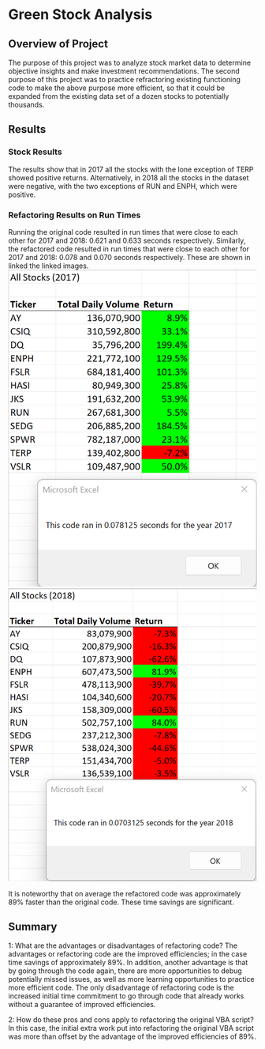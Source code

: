 # Green Stock Analysis

## Overview of Project
The purpose of this project was to analyze stock market data to determine objective insights and make investment recommendations.
The second purpose of this project was to practice refractoring existing functioning code to make the above purpose more efficient, so that it could be expanded from the existing data set of a dozen stocks to potentially thousands.

## Results
### Stock Results
The results show that in 2017 all the stocks with the lone exception of TERP showed positive returns.
Alternatively, in 2018 all the stocks in the dataset were negative, with the two exceptions of RUN and ENPH, which were positive.
### Refactoring Results on Run Times
Running the original code resulted in run times that were close to each other for 2017 and 2018:  0.621 and 0.633 seconds respectively.
Similarly, the refactored code resulted in run times that were close to each other for 2017 and 2018:  0.078 and 0.070 seconds respectively.  These are shown in linked the linked images.
![2017 Stock Results](https://github.com/psvalent/stock-analysis/blob/main/Resources/VBA_Challenge_2017.png)
![2018 Stock Results](https://github.com/psvalent/stock-analysis/blob/main/Resources/VBA_Challenge_2018.png)

It is noteworthy that on average the refactored code was approximately 89% faster than the original code.  These time savings are significant.

## Summary
1:  What are the advantages or disadvantages of refactoring code?
The advantages or refactoring code are the improved efficiencies; in the case time savings of approximately 89%.
In addition, another advantage is that by going through the code again, there are more opportunities to debug potentially missed issues, as well as more learning opportunities to practice more efficient code.
The only disadvantage of refactoring code is the increased initial time commitment to go through code that already works without a guarantee of improved efficiencies.

2:  How do these pros and cons apply to refactoring the original VBA script? 
In this case, the initial extra work put into refactoring the original VBA script was more than offset by the advantage of the improved efficiencies of 89%.
